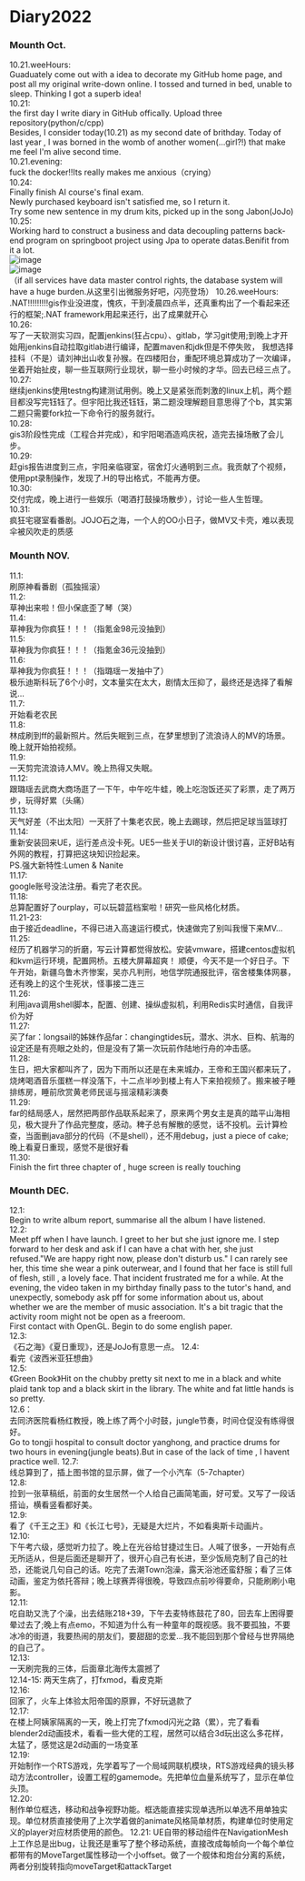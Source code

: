 # Diary2022
### Mounth Oct.
10.21.weeHours:  
Guaduately come out with a idea to decorate my GitHub home page, and post all my original write-down online. I tossed and turned in bed, unable to sleep.
Thinking I got a superb idea!  
10.21:  
the first day I write diary in GitHub offically. Upload three repository(python/c/cpp)  
Besides, I consider  today(10.21) as my second date of brithday. Today of last year , I was borned in the womb of another women(...girl?!) that make me feel I'm alive second time.   
10.21.evening:  
fuck the docker!!Its really makes me anxious（crying）  
10.24:   
Finally finish AI course's final exam.  
Newly purchased keyboard isn't satisfied me, so I return it.  
Try some new sentence in my drum kits, picked up in the song Jabon(JoJo)   
10.25:  
Working hard to construct a business and data decoupling patterns back-end program on springboot project using Jpa to operate datas.Benifit from it a lot.  
![image](https://user-images.githubusercontent.com/92503302/197578906-4da165dc-8f27-49a0-b401-cfe0c5ca833e.png)  
![image](https://user-images.githubusercontent.com/92503302/197578938-33a221d2-8b7a-46ed-b85b-50a57a5e5b15.png)  
（if all services have data master control rights, the database system will have a huge burden.从这里引出微服务好吧，闪亮登场）
10.26.weeHours:  
.NAT!!!!!!!!!gis作业没进度，愧疚，干到凌晨四点半，还真重构出了一个看起来还行的框架;.NAT framework用起来还行，出了成果就开心  
10.26:  
写了一天软测实习四，配置jenkins(狂占cpu）、gitlab，学习git使用;到晚上才开始用jenkins自动拉取gitlab进行编译，配置maven和jdk但是不停失败， 我想选择挂科（不是）请刘神出山收复孙猴。在四楼阳台，重配环境总算成功了一次编译，坐着开始扯皮，聊一些互联网行业现状，聊一些小时候的才华。回去已经三点了。  
10.27:  
继续jenkins使用testng构建测试用例。晚上又是紧张而刺激的linux上机，两个题目都没写完钰钰了。但宇阳比我还钰钰，第二题没理解题目意思得了个b，其实第二题只需要fork拉一下命令行的服务就行。  
10.28:  
gis3阶段性完成（工程合并完成），和宇阳喝酒造鸡庆祝，造完去操场散了会儿步。  
10.29:  
赶gis报告进度到三点，宇阳亲临寝室，宿舍灯火通明到三点。我贡献了个视频，使用ppt录制操作，发现了.H的导出格式，不能再方便。  
10.30:  
交付完成，晚上进行一些娱乐（喝酒打鼓操场散步），讨论一些人生哲理。  
10.31:  
疯狂宅寝室看番剧。JOJO石之海，一个人的OO小日子，做MV又卡壳，难以表现伞被风吹走的质感  
### Mounth NOV. 
11.1:  
刷原神看番剧（孤独摇滚）  
11.2:  
草神出来啦！但小保底歪了琴（哭）  
11.4:  
草神我为你疯狂！！！（指氪金98元没抽到）  
11.5:  
草神我为你疯狂！！！（指氪金36元没抽到）  
11.6:  
草神我为你疯狂！！！（指璐瑶一发抽中了）  
极乐迪斯科玩了6个小时，文本量实在太大，剧情太压抑了，最终还是选择了看解说...   
11.7:  
开始看老农民  
11.8:  
林成刷到ff的最新照片。然后失眠到三点，在梦里想到了流浪诗人的MV的场景。晚上就开始拍视频。  
11.9:  
一天剪完流浪诗人MV。晚上热得又失眠。  
11.12:  
跟璐瑶去武商大商场逛了一下午，中午吃牛蛙，晚上吃泡饭还买了彩票，走了两万步，玩得好累（头痛）  
11.13:  
天气好差（不出太阳）一天肝了十集老农民，晚上去踢球，然后把足球当篮球打  
11.14:  
重新安装回来UE，运行差点没卡死。UE5一些关于UI的新设计很讨喜，正好B站有外网的教程，打算把这块知识捡起来。  
PS.强大新特性:Lumen & Nanite  
11.17:  
google账号没法注册。看完了老农民。  
11.18:  
总算配置好了ourplay，可以玩碧蓝档案啦！研究一些风格化材质。  
11.21-23:  
由于接近deadline，不得已进入高速运行模式，快速做完了别叫我慢下来MV...  
11.25:  
经历了机器学习的折磨，写云计算都觉得放松。安装vmware，搭建centos虚拟机和kvm运行环境，配置网桥。五楼大屏幕超爽！
顺便，今天不是一个好日子。下午开始，新疆乌鲁木齐惨案，吴亦凡判刑，地信学院通报批评，宿舍楼集体网暴，还有晚上的这个生死状，怪事接二连三  
11.26:  
利用java调用shell脚本，配置、创建、操纵虚拟机，利用Redis实时通信，自我评价为好  
11.27:  
买了far：longsail的姊妹作品far：changingtides玩，潜水、洪水、巨构、航海的设定还是有亮眼之处的，但是没有了第一次玩前作陆地行舟的冲击感。  
11.28:  
生日，把大家都叫齐了，因为下雨所以还是在未来城办，王帝和王国兴都来玩了，烧烤喝酒音乐蛋糕一样没落下，十二点半吵到楼上有人下来拍视频了。搬来被子睡排练房，睡前欣赏黄老师民谣与摇滚精彩演奏  
11.29:  
far的结局感人，居然把两部作品联系起来了，原来两个男女主是真的踏平山海相见，极大提升了作品完整度，感动。稗子总有解散的感觉，话不投机。云计算检查，当面删java部分的代码（不是shell），还不用debug，just a piece of cake;晚上看夏日重现，感觉不是很好看  
11.30:  
Finish the firt three chapter of <Zach little car> , huge screen is really touching  
### Mounth DEC.  
12.1:  
Begin to write album report, summarise all the album I have listened.  
12.2:  
Meet pff when I have launch. I greet to her but she just ignore me. I step forward to her desk and ask if I can have a chat with her, she just refused."We are happy right now, please don't disturb us." I can rarely see her, this time she wear a pink outerwear, and I found that her face is still full of flesh, still , a lovely face.
That incident frustrated me for a while. At the evening, the video taken in my birthday finally pass to the tutor's hand, and unexpectly, somebody ask pff for some information about us, about whether we are the member of music association. It's a bit tragic that the activity room might not be open as a freeroom.  
First contact with OpenGL. Begin to do some english paper.  
12.3:  
《石之海》《夏日重现》，还是JoJo有意思一点。
12.4:  
看完《波西米亚狂想曲》  
12.5:  
《Green Book》Hit on the chubby pretty sit next to me in a black and white plaid tank top and a black skirt in the library. The white and fat little hands is so pretty.  
12.6：  
去同济医院看杨红教授，晚上练了两个小时鼓，jungle节奏，时间仓促没有练得很好。  
 Go to tongji hospital to consult doctor yanghong, and practice drums for two hours in evening(jungle beats).But in case of the lack of time , I havent practice well.
12.7:  
线总算到了，插上图书馆的显示屏，做了一个小汽车（5-7chapter）  
12.8:   
捡到一张草稿纸，前面的女生居然一个人给自己画简笔画，好可爱。又写了一段话搭讪，横看竖看都好美。  
12.9:   
看了《千王之王》和《长江七号》，无疑是大烂片，不如看奥斯卡动画片。  
12.10:  
下午考六级，感觉听力拉了。晚上在光谷给甘捷过生日。人喊了很多，一开始有点无所适从，但是后面还是聊开了，很开心自己有长进，至少饭局克制了自己的社恐，还能说几句自己的话。吃完了去潮Town泡澡，露天浴池还蛮舒服；看了三体动画，鉴定为依托答辩；晚上球赛弄得很晚，导致四点前吵得要命，只能刷刷小电影。  
12.11:  
吃自助又洗了个澡，出去结账218+39，下午去麦特练鼓花了80，回去车上困得要晕过去了;晚上有点emo，不知道为什么有一种童年的既视感。我不要孤独，不要冰冷的街道，我要热闹的朋友们，要甜甜的恋爱...我不能回到那个曾经与世界隔绝的自己了。  
12.13:  
一天刷完我的三体，后面章北海传太震撼了  
12.14-15:
两天生病了，打fxmod，看皮克斯  
12.16:  
回家了，火车上体验太阳帝国的原罪，不好玩退款了  
12.17:  
在楼上阿姨家隔离的一天，晚上打完了fxmod闪光之路（累），完了看看blender2d动画技术，看看一些大佬的工程，居然可以结合3d玩出这么多花样，太猛了，感觉这是2d动画的一场变革  
12.19:  
开始制作一个RTS游戏，先学着写了一个局域网联机模块，RTS游戏经典的镜头移动方法controller，设置工程的gamemode。先把单位血量系统写了，显示在单位头顶。  
12.20:  
制作单位框选，移动和战争视野功能。框选能直接实现单选所以单选不用单独实现。单位材质直接使用了上次学着做的animate风格简单材质，构建单位时使用定义的player对应材质使用的颜色。
12.21:
UE自带的移动组件在NavigationMesh上工作总是出bug，让我还是重写了整个移动系统，直接改成每帧向一个每个单位都带有的MoveTarget属性移动一个小offset。做了一个舰体和炮台分离的系统，两者分别旋转指向moveTarget和attackTarget
